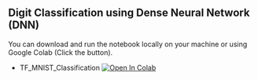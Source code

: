 ##  Digit Classification using Dense Neural Network (DNN)
You can download and run the notebook locally on your machine or using Google Colab (Click the button).

- TF_MNIST_Classification [![Open In Colab](https://colab.research.google.com/assets/colab-badge.svg)](https://colab.research.google.com/github/Mjrovai/UNIFEI-IESTI01-TinyML-2022.1/blob/main/00_Curse_Folder/1_Fundamentals/Class_08/TF_MNIST_Classification.ipynb) 

